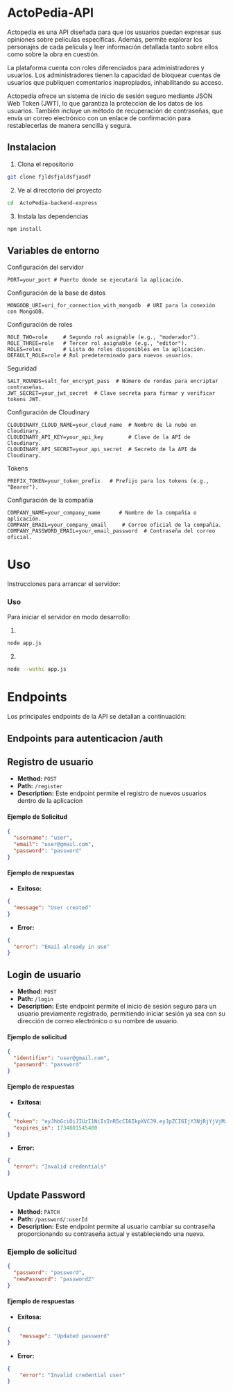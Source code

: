 # ActoPedia-API

Actopedia es una API diseñada para que los usuarios puedan expresar sus opiniones sobre películas específicas. Además, permite explorar los personajes de cada película y leer información detallada tanto sobre ellos como sobre la obra en cuestión.

La plataforma cuenta con roles diferenciados para administradores y usuarios. Los administradores tienen la capacidad de bloquear cuentas de usuarios que publiquen comentarios inapropiados, inhabilitando su acceso.

Actopedia ofrece un sistema de inicio de sesión seguro mediante JSON Web Token (JWT), lo que garantiza la protección de los datos de los usuarios. También incluye un método de recuperación de contraseñas, que envía un correo electrónico con un enlace de confirmación para restablecerlas de manera sencilla y segura.

## Instalacion

1.  Clona el repositorio

```bash
git clone fjldsfjaldsfjasdf
```

2.  Ve al direcctorio del proyecto

```bash
cd  ActoPedia-backend-express
```

3. Instala las dependencias

```bash
npm install
```

## Variables de entorno

Configuración del servidor

```
PORT=your_port # Puerto donde se ejecutará la aplicación.
```

Configuración de la base de datos

```
MONGODB_URI=uri_for_connection_with_mongodb  # URI para la conexión con MongoDB.
```

Configuración de roles

```
ROLE_TWO=role     # Segundo rol asignable (e.g., "moderador").
ROLE_THREE=role   # Tercer rol asignable (e.g., "editor").
ROLES=roles       # Lista de roles disponibles en la aplicación.
DEFAULT_ROLE=role # Rol predeterminado para nuevos usuarios.
```

Seguridad

```
SALT_ROUNDS=salt_for_encrypt_pass  # Número de rondas para encriptar contraseñas.
JWT_SECRET=your_jwt_secret  # Clave secreta para firmar y verificar tokens JWT.
```

Configuración de Cloudinary

```
CLOUDINARY_CLOUD_NAME=your_cloud_name  # Nombre de la nube en Cloudinary.
CLOUDINARY_API_KEY=your_api_key        # Clave de la API de Cloudinary.
CLOUDINARY_API_SECRET=your_api_secret  # Secreto de la API de Cloudinary.
```

Tokens

```
PREFIX_TOKEN=your_token_prefix   # Prefijo para los tokens (e.g., "Bearer").
```

Configuración de la compañía

```
COMPANY_NAME=your_company_name      # Nombre de la compañía o aplicación.
COMPANY_EMAIL=your_company_email     # Correo oficial de la compañía.
COMPANY_PASSWORD_EMAIL=your_email_password  # Contraseña del correo oficial.

```

# Uso

Instrucciones para arrancar el servidor:

### Uso

Para iniciar el servidor en modo desarrollo:

1.

```bash
node app.js
```

2.

```bash
node --wathc app.js
```

# Endpoints

Los principales endpoints de la API se detallan a continuación:

## Endpoints para autenticacion /auth

## Registro de usuario

- **Method:** `POST`
- **Path:** `/register`
- **Description:** Este endpoint permite el registro de nuevos usuarios dentro de la aplicacion

#### Ejemplo de Solicitud

```json
{
  "username": "user",
  "email": "user@gmail.com",
  "password": "password"
}
```

#### Ejemplo de respuestas

- **Exitoso:**

```json
{
  "message": "User created"
}
```

- **Error:**

```json
{
  "error": "Email already in use"
}
```

## Login de usuario

- **Method:** `POST`
- **Path:** `/login`
- **Description:** Este endpoint permite el inicio de sesión seguro para un usuario previamente registrado, permitiendo iniciar sesión ya sea con su dirección de correo electrónico o su nombre de usuario.

#### Ejemplo de solicitud

```json
{
  "identifier": "user@gmail.com",
  "password": "password"
}
```

#### Ejemplo de respuestas

- **Exitosa:**

```json
{
  "token": "eyJhbGciOiJIUzI1NiIsInR5cCI6IkpXVCJ9.eyJpZCI6IjY3NjRjYjVjMzQ4MTY4MjA5NWU2YjQyNyIsInJvbGUiOlsidXNlciIsImFkbWluIiwic3lzYWRtaW4iXSwiaWF0IjoxNzM0NzE1MTQ1LCJleHAiOjE3MzQ4MDE1NDV9.3PLEp7bzPI6_udZhoCPUaMCq98AbEOEcTilXun8rbeU",
  "expires_in": 1734801545400
}
```

- **Error:**

```json
{
  "error": "Invalid credentials"
}
```

## Update Password

- **Method:** `PATCH`
- **Path:** `/password/:userId`
- **Description:** Este endpoint permite al usuario cambiar su contraseña proporcionando su contraseña actual y estableciendo una nueva.

### Ejemplo de solicitud



```json
{
  "password": "password",
  "newPassword": "password2"
}
```
#### Ejemplo de respuestas

- **Exitosa:**

```json
{
    "message": "Updated password"
}
```

- **Error:**

```json
{
    "error": "Invalid credential user"
}
```